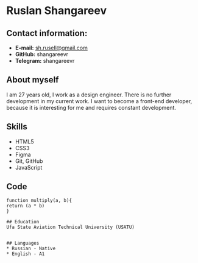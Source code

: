 # Ruslan Shangareev

## Contact information:
- __E-mail:__ sh.rusell@gmail.com
- __GitHub:__ shangareevr
- __Telegram:__ shangareevr

## About myself

I am 27 years old, I work as a design engineer. There is no further development in my current work.
I want to become a front-end developer, because it is interesting for me and requires constant development.


## Skills
- HTML5
- CSS3
- Figma
- Git, GitHub
- JavaScript

## Code
```
function multiply(a, b){
return (a * b)
}

## Education
Ufa State Aviation Technical University (USATU)


## Languages
* Russian - Native
* English - A1
